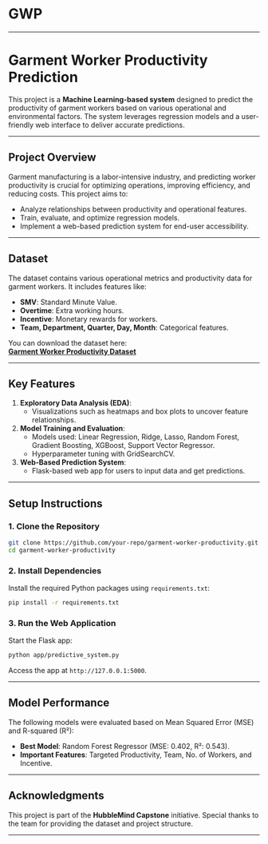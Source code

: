 # GWP

---

# Garment Worker Productivity Prediction

This project is a **Machine Learning-based system** designed to predict the productivity of garment workers based on various operational and environmental factors. The system leverages regression models and a user-friendly web interface to deliver accurate predictions.

---

## **Project Overview**

Garment manufacturing is a labor-intensive industry, and predicting worker productivity is crucial for optimizing operations, improving efficiency, and reducing costs. This project aims to:
- Analyze relationships between productivity and operational features.
- Train, evaluate, and optimize regression models.
- Implement a web-based prediction system for end-user accessibility.

---

## **Dataset**

The dataset contains various operational metrics and productivity data for garment workers. It includes features like:
- **SMV**: Standard Minute Value.
- **Overtime**: Extra working hours.
- **Incentive**: Monetary rewards for workers.
- **Team, Department, Quarter, Day, Month**: Categorical features.

You can download the dataset here:  
**[Garment Worker Productivity Dataset](https://drive.google.com/file/d/1Y06CTFXy0_R67YlrRrAT-M4ddPAdlgON/view)**

---

## **Key Features**

1. **Exploratory Data Analysis (EDA)**:
   - Visualizations such as heatmaps and box plots to uncover feature relationships.
2. **Model Training and Evaluation**:
   - Models used: Linear Regression, Ridge, Lasso, Random Forest, Gradient Boosting, XGBoost, Support Vector Regressor.
   - Hyperparameter tuning with GridSearchCV.
3. **Web-Based Prediction System**:
   - Flask-based web app for users to input data and get predictions.

---

## **Setup Instructions**

### **1. Clone the Repository**

```bash
git clone https://github.com/your-repo/garment-worker-productivity.git
cd garment-worker-productivity
```

### **2. Install Dependencies**

Install the required Python packages using `requirements.txt`:

```bash
pip install -r requirements.txt
```

### **3. Run the Web Application**

Start the Flask app:

```bash
python app/predictive_system.py
```

Access the app at `http://127.0.0.1:5000`.

---

## **Model Performance**

The following models were evaluated based on Mean Squared Error (MSE) and R-squared (R²):

- **Best Model**: Random Forest Regressor (MSE: 0.402, R²: 0.543).
- **Important Features**: Targeted Productivity, Team, No. of Workers, and Incentive.

---

## **Acknowledgments**

This project is part of the **HubbleMind Capstone** initiative. Special thanks to the team for providing the dataset and project structure.

--- 

